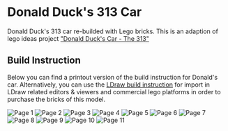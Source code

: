 # Donald Duck's 313 Car

Donald Duck's 313 car re-builded with Lego bricks.
This is an adaption of lego ideas project ["Donald Duck's Car - The 313"](https://ideas.lego.com/projects/140859)

## Build Instruction

Below you can find a printout version of the build instruction for Donald's car.
Alternatively, you can use the [LDraw build instruction](Donald.ldr) for import in LDraw related editors & viewers and commercial lego platforms in order to purchase the bricks of this model.

![Page 1](Donald_page_1.png)
![Page 2](Donald_page_2.png)
![Page 3](Donald_page_3.png)
![Page 4](Donald_page_4.png)
![Page 5](Donald_page_5.png)
![Page 6](Donald_page_6.png)
![Page 7](Donald_page_7.png)
![Page 8](Donald_page_8.png)
![Page 9](Donald_page_9.png)
![Page 10](Donald_page_10.png)
![Page 11](Donald_page_11.png)
